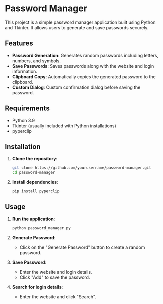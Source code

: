 # Password Manager

This project is a simple password manager application built using Python and Tkinter. It allows users to generate and save passwords securely.

## Features

- **Password Generation**: Generates random passwords including letters, numbers, and symbols.
- **Save Passwords**: Saves passwords along with the website and login information.
- **Clipboard Copy**: Automatically copies the generated password to the clipboard.
- **Custom Dialog**: Custom confirmation dialog before saving the password.

## Requirements

- Python 3.9
- Tkinter (usually included with Python installations)
- pyperclip

## Installation

1. **Clone the repository**:
    ```sh
    git clone https://github.com/yourusername/password-manager.git
    cd password-manager
    ```

2. **Install dependencies**:
    ```sh
    pip install pyperclip
    ```

## Usage

1. **Run the application**:
    ```sh
    python password_manager.py
    ```

2. **Generate Password**:
    - Click on the "Generate Password" button to create a random password.

3. **Save Password**:
    - Enter the website and login details.
    - Click "Add" to save the password.
4. **Search for login details**:
    - Enter the website and click "Search".
